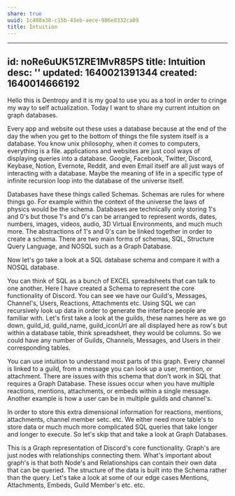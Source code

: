```yaml
---
share: true
uuid: 1c488a38-c15b-43eb-aece-986e8332ca89
title: Intuition
---
```

---
id: noRe6uUK51ZRE1MvR85PS
title: Intuition
desc: ''
updated: 1640021391344
created: 1640014666192
---

Hello this is Dentropy and it is my goal to use you as a tool in order to cringe my way to self actualization. Today I want to share my current intuition on graph databases.

Every app and website out these uses a database because at the end of the day the when you get to the bottom of things the file system itself is a database. You know unix philosophy, when it comes to computers, everything is a file.   applications and websites are just cool ways of displaying queries into a database. Google, Facebook, Twitter, Discord, Keybase, Notion, Evernote, Reddit, and even Email itself are all just ways of interacting with a database. Maybe the meaning of life in a specific type of infinite recursion loop into the database of the universe itself.

Databases have these things called Schemas. Schemas are rules for where things go. For example within the context of the universe the laws of physics would be the schema. Databases are technically only storing 1's and 0's but those 1's and 0's can be arranged to represent words, dates, numbers, images, videos, audio, 3D Virtual Environments, and much much more. The abstractions of 1's and 0's can be linked together in order to create a schema. There are two main forms of schemas, SQL, Structure Query Language, and NOSQL such as a Graph Database.

Now let's go take a look at a SQL database schema and compare it with a NOSQL database.

You can think of SQL as a bunch of EXCEL spreadsheets that can talk to one another. Here I have created a Schema to represent the core functionality of Discord. You can see we have our Guild's, Messages, Channel's, Users, Reactions, Attachments etc. Using SQL we can recursively look up data in order to generate the interface people are familiar with. Let's first take a look at the guilds, these names here as we go down, guild_id, guild_name, guild_iconUrl are all displayed here as row's but within a database table, think spreadsheet, they would be columns. So we could have any number of Guilds, Channels, Messages, and Users in their corresponding tables.

You can use intuition to understand most parts of this graph. Every channel is linked to a guild, from a message you can look up a user, mention, or attachment. There are issues with this schema that don't work in SQL that requires a Graph Database. These issues occur when you have multiple reactions, mentions, attachments, or embeds within a single message. Another example is how a user can be in multiple guilds and channel's.

In order to store this extra dimensional information for reactions, mentions, attachments, channel member setc. etc. We either need more table's to store data or much much more complicated SQL queries that take longer and longer to execute. So let's skip that and take a look at Graph Databases.

This is a Graph representation of Discord's core functionality. Graph's are just nodes with relationships connecting them. What's important about graph's is that both Node's and Relationships can contain their own data that can be queried. The structure of the data is built into the Schema rather than the query. Let's take a look at some of our edge cases Mentions, Attachments, Embeds, Guild Member's etc. etc.